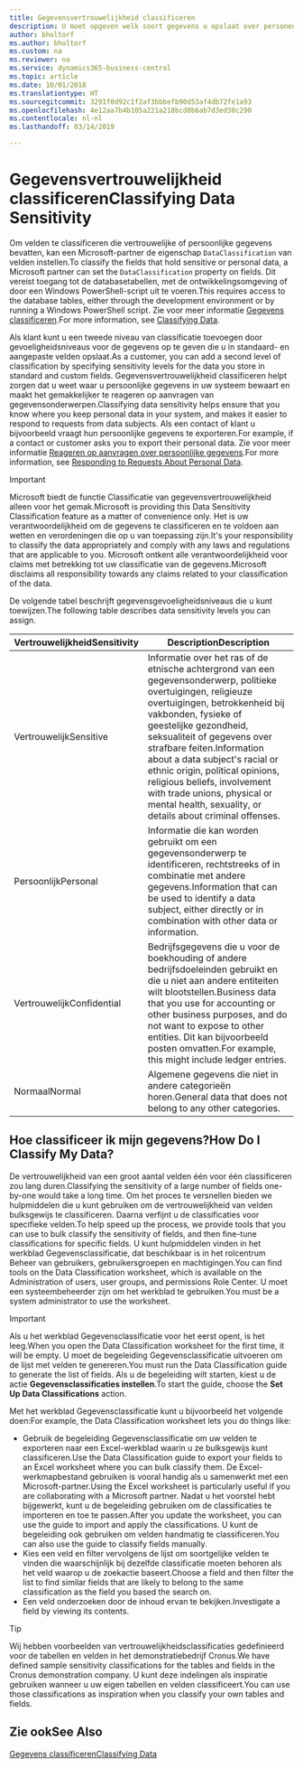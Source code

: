 ```yaml
---
title: Gegevensvertrouwelijkheid classificeren
description: U moet opgeven welk soort gegevens u opslaat over personen zodat u kunt reageren op aanvragen van gegevensonderwerpen.
author: bholtorf
ms.author: bholtorf
ms.custom: na
ms.reviewer: na
ms.service: dynamics365-business-central
ms.topic: article
ms.date: 10/01/2018
ms.translationtype: HT
ms.sourcegitcommit: 3291f0d92c1f2af3bbbefb90d53af4db72fe1a93
ms.openlocfilehash: 4e12aa7b4b105a221a218bcd0b6ab7d3ed30c290
ms.contentlocale: nl-nl
ms.lasthandoff: 03/14/2019

---
```


# <a name="classifying-data-sensitivity"></a><span data-ttu-id="de1e8-103">Gegevensvertrouwelijkheid classificeren</span><span class="sxs-lookup"><span data-stu-id="de1e8-103">Classifying Data Sensitivity</span></span>
<span data-ttu-id="de1e8-104">Om velden te classificeren die vertrouwelijke of persoonlijke gegevens bevatten, kan een Microsoft-partner de eigenschap ```DataClassification``` van velden instellen.</span><span class="sxs-lookup"><span data-stu-id="de1e8-104">To classify the fields that hold sensitive or personal data, a Microsoft partner can set the ```DataClassification``` property on fields.</span></span> <span data-ttu-id="de1e8-105">Dit vereist toegang tot de databasetabellen, met de ontwikkelingsomgeving of door een Windows PowerShell-script uit te voeren.</span><span class="sxs-lookup"><span data-stu-id="de1e8-105">This requires access to the database tables, either through the development environment or by running a Windows PowerShell script.</span></span> <span data-ttu-id="de1e8-106">Zie voor meer informatie [Gegevens classificeren](https://docs.microsoft.com/en-us/dynamics-nav/classifying-data).</span><span class="sxs-lookup"><span data-stu-id="de1e8-106">For more information, see [Classifying Data](https://docs.microsoft.com/en-us/dynamics-nav/classifying-data).</span></span>  

<span data-ttu-id="de1e8-107">Als klant kunt u een tweede niveau van classificatie toevoegen door gevoeligheidsniveaus voor de gegevens op te geven die u in standaard- en aangepaste velden opslaat.</span><span class="sxs-lookup"><span data-stu-id="de1e8-107">As a customer, you can add a second level of classification by specifying sensitivity levels for the data you store in standard and custom fields.</span></span> <span data-ttu-id="de1e8-108">Gegevensvertrouwelijkheid classificeren helpt zorgen dat u weet waar u persoonlijke gegevens in uw systeem bewaart en maakt het gemakkelijker te reageren op aanvragen van gegevensonderwerpen.</span><span class="sxs-lookup"><span data-stu-id="de1e8-108">Classifying data sensitivity helps ensure that you know where you keep personal data in your system, and makes it easier to respond to requests from data subjects.</span></span> <span data-ttu-id="de1e8-109">Als een contact of klant u bijvoorbeeld vraagt hun persoonlijke gegevens te exporteren.</span><span class="sxs-lookup"><span data-stu-id="de1e8-109">For example, if a contact or customer asks you to export their personal data.</span></span> <span data-ttu-id="de1e8-110">Zie voor meer informatie [Reageren op aanvragen over persoonlijke gegevens](admin-responding-to-requests-about-personal-data.md).</span><span class="sxs-lookup"><span data-stu-id="de1e8-110">For more information, see [Responding to Requests About Personal Data](admin-responding-to-requests-about-personal-data.md).</span></span>

> [!Important]
> <span data-ttu-id="de1e8-111">Microsoft biedt de functie Classificatie van gegevensvertrouwelijkheid alleen voor het gemak.</span><span class="sxs-lookup"><span data-stu-id="de1e8-111">Microsoft is providing this Data Sensitivity Classification feature as a matter of convenience only.</span></span> <span data-ttu-id="de1e8-112">Het is uw verantwoordelijkheid om de gegevens te classificeren en te voldoen aan wetten en verordeningen die op u van toepassing zijn.</span><span class="sxs-lookup"><span data-stu-id="de1e8-112">It's your responsibility to classify the data appropriately and comply with any laws and regulations that are applicable to you.</span></span> <span data-ttu-id="de1e8-113">Microsoft ontkent alle verantwoordelijkheid voor claims met betrekking tot uw classificatie van de gegevens.</span><span class="sxs-lookup"><span data-stu-id="de1e8-113">Microsoft disclaims all responsibility towards any claims related to your classification of the data.</span></span>  

<span data-ttu-id="de1e8-114">De volgende tabel beschrijft gegevensgevoeligheidsniveaus die u kunt toewijzen.</span><span class="sxs-lookup"><span data-stu-id="de1e8-114">The following table describes data sensitivity levels you can assign.</span></span>

|<span data-ttu-id="de1e8-115">Vertrouwelijkheid</span><span class="sxs-lookup"><span data-stu-id="de1e8-115">Sensitivity</span></span>|<span data-ttu-id="de1e8-116">Description</span><span class="sxs-lookup"><span data-stu-id="de1e8-116">Description</span></span>|
|----|----|
|<span data-ttu-id="de1e8-117">Vertrouwelijk</span><span class="sxs-lookup"><span data-stu-id="de1e8-117">Sensitive</span></span> | <span data-ttu-id="de1e8-118">Informatie over het ras of de etnische achtergrond van een gegevensonderwerp, politieke overtuigingen, religieuze overtuigingen, betrokkenheid bij vakbonden, fysieke of geestelijke gezondheid, seksualiteit of gegevens over strafbare feiten.</span><span class="sxs-lookup"><span data-stu-id="de1e8-118">Information about a data subject's racial or ethnic origin, political opinions, religious beliefs, involvement with trade unions, physical or mental health, sexuality, or details about criminal offenses.</span></span> |
|<span data-ttu-id="de1e8-119">Persoonlijk</span><span class="sxs-lookup"><span data-stu-id="de1e8-119">Personal</span></span> | <span data-ttu-id="de1e8-120">Informatie die kan worden gebruikt om een gegevensonderwerp te identificeren, rechtstreeks of in combinatie met andere gegevens.</span><span class="sxs-lookup"><span data-stu-id="de1e8-120">Information that can be used to identify a data subject, either directly or in combination with other data or information.</span></span>|
|<span data-ttu-id="de1e8-121">Vertrouwelijk</span><span class="sxs-lookup"><span data-stu-id="de1e8-121">Confidential</span></span> | <span data-ttu-id="de1e8-122">Bedrijfsgegevens die u voor de boekhouding of andere bedrijfsdoeleinden gebruikt en die u niet aan andere entiteiten wilt blootstellen.</span><span class="sxs-lookup"><span data-stu-id="de1e8-122">Business data that you use for accounting or other business purposes, and do not want to expose to other entities.</span></span> <span data-ttu-id="de1e8-123">Dit kan bijvoorbeeld posten omvatten.</span><span class="sxs-lookup"><span data-stu-id="de1e8-123">For example, this might include ledger entries.</span></span>|
|<span data-ttu-id="de1e8-124">Normaal</span><span class="sxs-lookup"><span data-stu-id="de1e8-124">Normal</span></span> | <span data-ttu-id="de1e8-125">Algemene gegevens die niet in andere categorieën horen.</span><span class="sxs-lookup"><span data-stu-id="de1e8-125">General data that does not belong to any other categories.</span></span>|

## <a name="how-do-i-classify-my-data"></a><span data-ttu-id="de1e8-126">Hoe classificeer ik mijn gegevens?</span><span class="sxs-lookup"><span data-stu-id="de1e8-126">How Do I Classify My Data?</span></span>
<span data-ttu-id="de1e8-127">De vertrouwelijkheid van een groot aantal velden één voor één classificeren zou lang duren.</span><span class="sxs-lookup"><span data-stu-id="de1e8-127">Classifying the sensitivity of a large number of fields one-by-one would take a long time.</span></span> <span data-ttu-id="de1e8-128">Om het proces te versnellen bieden we hulpmiddelen die u kunt gebruiken om de vertrouwelijkheid van velden bulksgewijs te classificeren. Daarna verfijnt u de classificaties voor specifieke velden.</span><span class="sxs-lookup"><span data-stu-id="de1e8-128">To help speed up the process, we provide tools that you can use to bulk classify the sensitivity of fields, and then fine-tune classifications for specific fields.</span></span> <span data-ttu-id="de1e8-129">U kunt hulpmiddelen vinden in het werkblad Gegevensclassificatie, dat beschikbaar is in het rolcentrum Beheer van gebruikers, gebruikersgroepen en machtigingen.</span><span class="sxs-lookup"><span data-stu-id="de1e8-129">You can find tools on the Data Classification worksheet, which is available on the Administration of users, user groups, and permissions Role Center.</span></span> <span data-ttu-id="de1e8-130">U moet een systeembeheerder zijn om het werkblad te gebruiken.</span><span class="sxs-lookup"><span data-stu-id="de1e8-130">You must be a system administrator to use the worksheet.</span></span>

> [!Important]
> <span data-ttu-id="de1e8-131">Als u het werkblad Gegevensclassificatie voor het eerst opent, is het leeg.</span><span class="sxs-lookup"><span data-stu-id="de1e8-131">When you open the Data Classification worksheet for the first time, it will be empty.</span></span> <span data-ttu-id="de1e8-132">U moet de begeleiding Gegevensclassificatie uitvoeren om de lijst met velden te genereren.</span><span class="sxs-lookup"><span data-stu-id="de1e8-132">You must run the Data Classification guide to generate the list of fields.</span></span> <span data-ttu-id="de1e8-133">Als u de begeleiding wilt starten, kiest u de actie **Gegevensclassificaties instellen**.</span><span class="sxs-lookup"><span data-stu-id="de1e8-133">To start the guide, choose the **Set Up Data Classifications** action.</span></span>

<span data-ttu-id="de1e8-134">Met het werkblad Gegevensclassificatie kunt u bijvoorbeeld het volgende doen:</span><span class="sxs-lookup"><span data-stu-id="de1e8-134">For example, the Data Classification worksheet lets you do things like:</span></span>  

* <span data-ttu-id="de1e8-135">Gebruik de begeleiding Gegevensclassificatie om uw velden te exporteren naar een Excel-werkblad waarin u ze bulksgewijs kunt classificeren.</span><span class="sxs-lookup"><span data-stu-id="de1e8-135">Use the Data Classification guide to export your fields to an Excel worksheet where you can bulk classify them.</span></span> <span data-ttu-id="de1e8-136">De Excel-werkmapbestand gebruiken is vooral handig als u samenwerkt met een Microsoft-partner.</span><span class="sxs-lookup"><span data-stu-id="de1e8-136">Using the Excel worksheet is particularly useful if you are collaborating with a Microsoft partner.</span></span> <span data-ttu-id="de1e8-137">Nadat u het voorstel hebt bijgewerkt, kunt u de begeleiding gebruiken om de classificaties te importeren en toe te passen.</span><span class="sxs-lookup"><span data-stu-id="de1e8-137">After you update the worksheet, you can use the guide to import and apply the classifications.</span></span> <span data-ttu-id="de1e8-138">U kunt de begeleiding ook gebruiken om velden handmatig te classificeren.</span><span class="sxs-lookup"><span data-stu-id="de1e8-138">You can also use the guide to classify fields manually.</span></span>  
* <span data-ttu-id="de1e8-139">Kies een veld en filter vervolgens de lijst om soortgelijke velden te vinden die waarschijnlijk bij dezelfde classificatie moeten behoren als het veld waarop u de zoekactie baseert.</span><span class="sxs-lookup"><span data-stu-id="de1e8-139">Choose a field and then filter the list to find similar fields that are likely to belong to the same classification as the field you based the search on.</span></span>  
* <span data-ttu-id="de1e8-140">Een veld onderzoeken door de inhoud ervan te bekijken.</span><span class="sxs-lookup"><span data-stu-id="de1e8-140">Investigate a field by viewing its contents.</span></span>  

> [!Tip]
> <span data-ttu-id="de1e8-141">Wij hebben voorbeelden van vertrouwelijkheidsclassificaties gedefinieerd voor de tabellen en velden in het demonstratiebedrijf Cronus.</span><span class="sxs-lookup"><span data-stu-id="de1e8-141">We have defined sample sensitivity classifications for the tables and fields in the Cronus demonstration company.</span></span> <span data-ttu-id="de1e8-142">U kunt deze indelingen als inspiratie gebruiken wanneer u uw eigen tabellen en velden classificeert.</span><span class="sxs-lookup"><span data-stu-id="de1e8-142">You can use those classifications as inspiration when you classify your own tables and fields.</span></span>

## <a name="see-also"></a><span data-ttu-id="de1e8-143">Zie ook</span><span class="sxs-lookup"><span data-stu-id="de1e8-143">See Also</span></span>
[<span data-ttu-id="de1e8-144">Gegevens classificeren</span><span class="sxs-lookup"><span data-stu-id="de1e8-144">Classifying Data</span></span>](https://docs.microsoft.com/en-us/dynamics-nav/classifying-data)  


